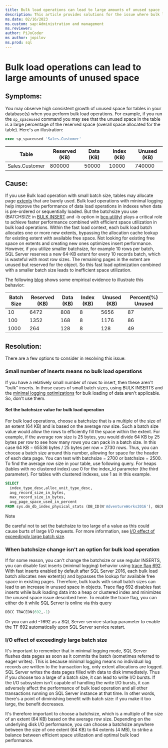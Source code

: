 ```yaml
---
title: Bulk load operations can lead to large amounts of unused space
description: This article provides solutions for the issue where bulk load operations with a small batch size lead to much unused space
ms.date: 02/16/2023
ms.custom: sap:Administration and management
ms.reviewer: 
author: PiJoCoder
ms author: jopilov
ms.prod: sql
---
```


# Bulk load operations can lead to large amounts of unused space

## Symptoms:

You may observe high consistent growth of unused space for tables in your database(s) when you perform bulk load operations. For example, if you run the `sp_spaceused` command you may see that the unused space in the table is a large percentage of the reserved space (overall space allocated for the table). Here's an illustration:

```sql
exec sp_spaceused 'Sales.Customer'
```

|Table          |Reserved (KB)  |Data (KB)   |Index (KB)  | Unused (KB) |
|---------      |-------------  |---------   |---------   |--------     |
|Sales.Customer | 800000        |  50000     | 10000      | 740000      |

## Cause:

If you use Bulk load operation with small batch size, tables may allocate page [extents](/sql/relational-databases/pages-and-extents-architecture-guide#extents) that are barely used.
Bulk load operations with minimal logging help improve the performance of data load operations in indexes when data is pre-ordered or sequentially loaded. But the batchsize you use (BATCHSIZE in [BULK INSERT](/sql/t-sql/statements/bulk-insert-transact-sql) and -b option in [bcp utility](/sql/tools/bcp-utility)) plays a critical role to achieve faster performance combined with efficient space utilization in bulk load operations. Within the fast load context, each bulk load batch allocates one or more new extents, bypassing the allocation cache lookup for existing extent with available free space. Not looking for existing free space on extents and creating new ones optimizes insert performance. However, if you utilize smaller batchsize, for example 10 rows per batch, SQL Server reserves a new 64-KB extent for every 10 records batch, which is wasteful with most row sizes. The remaining pages in the extent are unused but reserved for the object. So this fast load optimization combined with a smaller batch size leads to inefficient space utilization.

The following [blog](/archive/blogs/sql_server_team/sql-server-2016-minimal-logging-and-impact-of-the-batchsize-in-bulk-load-operations) shows some empirical evidence to illustrate this behavior:

|Batch Size     |Reserved (KB)  |Data (KB)   |Index (KB)  | Unused (KB) | Percent(%) Unused |
|---------      |-------------  |---------   |---------   |--------     |------------       |
|10             | 6472          |  808       | 8          | 5656        |  87               |
|100            | 1352          |  168       | 8          | 1176        |  86               |
|1000           | 264           |  128       | 8          | 128         |  49               |


## Resolution:

There are a few options to consider in resolving this issue:

### Small number of inserts means no bulk load operations

If you have a relatively small number of rows to insert, then these aren't "bulk" inserts. In those cases of small batch sizes, using BULK INSERTS and the [minimal logging optimizations](/sql/relational-databases/import-export/prerequisites-for-minimal-logging-in-bulk-import) for bulk loading of data aren't applicable. So, don't use them.

#### Set the batchsize value for bulk load operation

For bulk load operations, choose a batchsize that is a multiple of the size of an extent (64 KB) and is based on the average row size. Such a batch size value would allow the rows to efficiently fill the space within the extent. For example, if the average row size is 25 bytes, you would divide 64 KB by 25 bytes per row to see how many rows you can pack in a batch size. In this case 64 KB = 65536 bytes / 25 bytes per row = 2730 rows. Thus, you can choose a batch size around this number, allowing for space for the header of each data page. You can test with batchsize = 2700 or batchsize = 2500. To find the average row size in your table, use following query. For heaps (tables with no clustered index) use 0 for the index_id parameter (the third parameter). For tables with clustered indexes, use 1 as in this example.

```sql
SELECT 
  index_type_desc,alloc_unit_type_desc, 
  avg_record_size_in_bytes, 
  max_record_size_in_bytes, 
  avg_page_space_used_in_percent
FROM sys.dm_db_index_physical_stats (DB_ID(N'AdventureWorks2016'), OBJECT_ID(N'Production.ProductDocument'), 1, NULL , 'DETAILED')
```

>[!NOTE]
> Be careful not to set the batchsize to too large of a value as this could cause burts of large I/O requests. For more information, see [I/O effect of exceedingly large batch size](#io-effect-of-exceedingly-large-batch-size).

### When batchsize change isn't an option for bulk load operation

If for some reason, you can't change the batchsize or use regular INSERTS, you can disable fast inserts (minimal logging) behavior using [trace flag 692](/sql/t-sql/database-console-commands/dbcc-traceon-trace-flags-transact-sql#tf692). With fast inserts enabled by default after SQL Server 2016, each bulk load batch allocates new extent(s) and bypasses the lookup for available free space in existing pages. Therefore, bulk loads with small batch sizes can lead to an increase in unused space in objects. Trace flag 692 disables fast inserts while bulk loading data into a heap or clustered index and minimizes the unused space issue described here.
To enable the trace flag, you can either do it while SQL Server is online via this query

```sql
DBCC TRACEON(692,-1)
```

Or you can add -T692 as a SQL Server service startup parameter to enable the TF 692 automatically upon SQL Server service restart.


### I/O effect of exceedingly large batch size

It's important to remember that in minimal logging mode, SQL Server flushes data pages as soon as it commits the batch (sometimes referred to eager writes). This is because minimal logging means no individual log records are written to the transaction log, only extent allocations are logged. SQL Server writes the data pages filled with data to disk immediately. Thus if you choose too a large of a batch size, it can lead to write I/O bursts. If the I/O subsystem isn't capable of handling the write I/O bursts, it can adversely affect the performance of bulk load operation and all other transactions running on SQL Server instance at that time. In other words, there's a point of diminishing benefit with batch size: if you make it too large, the benefit decreases.

It's therefore important to choose a batchsize, which is a multiple of the size of an extent (64 KB) based on the average row size. Depending on the underlying disk I/O performance, you can choose a batchsize anywhere between the size of one extent (64 KB) to 64 extents (4 MB), to strike a balance between efficient space utilization and optimal bulk load performance.

